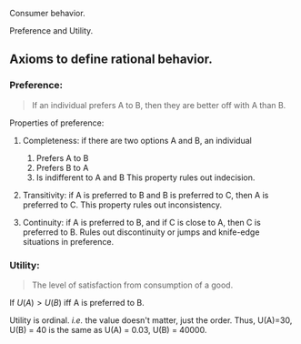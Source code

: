 Consumer behavior.

Preference and Utility. 

## Axioms to define rational behavior.

### Preference: 
> If an individual prefers A to B, then they are better off with A than B.

Properties of preference:
1. Completeness: if there are two options A and B, an individual 
	1. Prefers A to B
	2. Prefers B to A
	3. Is indifferent to A and B
	This property rules out indecision. 

2. Transitivity: if A is preferred to B and B is preferred to C, then A is preferred to C.
This property rules out inconsistency. 

3. Continuity: if A is preferred to B, and if C is close to A, then C is preferred to B. 
Rules out discontinuity or jumps and knife-edge situations in preference. 

### Utility:
> The level of satisfaction from consumption of a good. 

If $U(A) > U(B)$ iff A is preferred to B.

Utility is ordinal. _i.e._ the value doesn't matter, just the order. 
Thus, U(A)=30, U(B) = 40 is the same as U(A) = 0.03, U(B) = 40000.